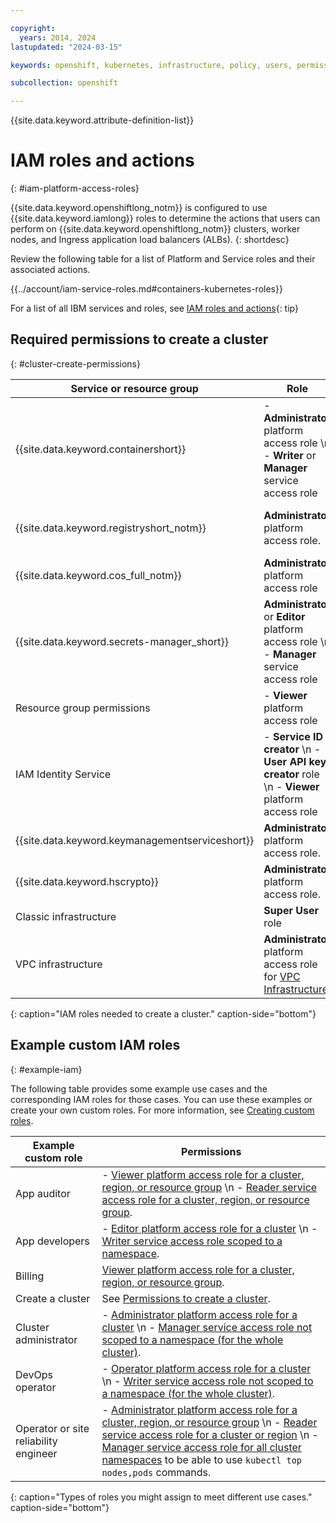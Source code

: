 ```yaml
---

copyright: 
  years: 2014, 2024
lastupdated: "2024-03-15"

keywords: openshift, kubernetes, infrastructure, policy, users, permissions, access, roles

subcollection: openshift

---
```


{{site.data.keyword.attribute-definition-list}}


# IAM roles and actions
{: #iam-platform-access-roles}

{{site.data.keyword.openshiftlong_notm}} is configured to use {{site.data.keyword.iamlong}} roles to determine the actions that users can perform on {{site.data.keyword.openshiftlong_notm}} clusters, worker nodes, and Ingress application load balancers (ALBs).
{: shortdesc}

Review the following table for a list of Platform and Service roles and their associated actions.

{{../account/iam-service-roles.md#containers-kubernetes-roles}}

For a list of all IBM services and roles, see [IAM roles and actions](/docs/account?topic=account-iam-service-roles-actions){: tip}

## Required permissions to create a cluster
{: #cluster-create-permissions}


| Service or resource group | Role | Scope | Required? |
| --- | --- | --- | --- |
| {{site.data.keyword.containershort}} | - **Administrator** platform access role  \n - **Writer** or **Manager** service access role | Yes | 
| {{site.data.keyword.registryshort_notm}} | **Administrator** platform access role. | An individual instance or all instances. Do not limit policies for {{site.data.keyword.registrylong_notm}} to the resource group level. | Yes |
| {{site.data.keyword.cos_full_notm}} | **Administrator** platform access role | An individual instance or all instances. |
| {{site.data.keyword.secrets-manager_short}} | **Administrator** or **Editor** platform access role  \n - **Manager** service access role | All resource groups | Required if you plan to use {{site.data.keyword.secrets-manager_short}} for encryption. |
| Resource group permissions | - **Viewer** platform access role  | The resource group where you want to create a cluster. | Yes |
| IAM Identity Service | - **Service ID creator**  \n - **User API key creator** role  \n - **Viewer** platform access role  | Yes |
| {{site.data.keyword.keymanagementserviceshort}}| **Administrator** platform access role. | All instances or the specific instance you want to use. | Required if you plan to use {{site.data.keyword.keymanagementserviceshort}} for encryption. |
| {{site.data.keyword.hscrypto}} | **Administrator** platform access role. | All instances or the specific instance you want to use. | Required if you plan to use {{site.data.keyword.hscrypto}} for encryption. | 
| Classic infrastructure | **Super User** role | N/A | Yes | 
| VPC infrastructure | **Administrator** platform access role for [VPC Infrastructure](/docs/vpc?topic=vpc-iam-getting-started). | All instances or the specific instance you want to use. | Yes |
{: caption="IAM roles needed to create a cluster." caption-side="bottom"}


## Example custom IAM roles
{: #example-iam}

The following table provides some example use cases and the corresponding IAM roles for those cases. You can use these examples or create your own custom roles. For more information, see [Creating custom roles](/docs/account?topic=account-custom-roles&interface=ui).


| Example custom role | Permissions |
| --- | --- |
| App auditor | - [Viewer platform access role for a cluster, region, or resource group](/docs/openshift?topic=openshift-iam-platform-access-roles)  \n - [Reader service access role for a cluster, region, or resource group](/docs/openshift?topic=openshift-iam-platform-access-roles). |
| App developers | - [Editor platform access role for a cluster](/docs/openshift?topic=openshift-iam-platform-access-roles)  \n - [Writer service access role scoped to a namespace](/docs/openshift?topic=openshift-iam-platform-access-roles). |
| Billing | [Viewer platform access role for a cluster, region, or resource group](/docs/openshift?topic=openshift-iam-platform-access-roles). |
| Create a cluster | See [Permissions to create a cluster](/docs/openshift?topic=openshift-iam-platform-access-roles).|
| Cluster administrator | - [Administrator platform access role for a cluster](/docs/openshift?topic=openshift-iam-platform-access-roles)  \n - [Manager service access role not scoped to a namespace (for the whole cluster)](/docs/openshift?topic=openshift-iam-platform-access-roles).|
| DevOps operator | - [Operator platform access role for a cluster](/docs/openshift?topic=openshift-iam-platform-access-roles)  \n - [Writer service access role not scoped to a namespace (for the whole cluster)](/docs/openshift?topic=openshift-iam-platform-access-roles).  |
| Operator or site reliability engineer | - [Administrator platform access role for a cluster, region, or resource group](/docs/openshift?topic=openshift-iam-platform-access-roles)  \n - [Reader service access role for a cluster or region](/docs/openshift?topic=openshift-iam-platform-access-roles)  \n - [Manager service access role for all cluster namespaces](/docs/openshift?topic=openshift-iam-platform-access-roles) to be able to use `kubectl top nodes,pods` commands. |
{: caption="Types of roles you might assign to meet different use cases." caption-side="bottom"}


